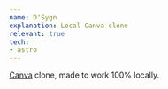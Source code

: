 ```yaml
---
name: D'Sygn
explanation: Local Canva clone
relevant: true
tech:
- astro
---
```

[Canva](https://www.canva.com) clone, made to work 100% locally.
